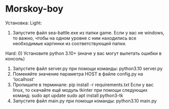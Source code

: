 # Morskoy-boy
Установка:
Light:
1) Запустите файл sea-battle.exe из папки game. Если у вас не windows, то важно, чтобы на 
одном уровне с ним находились все необходимые картинки из соответствующей папки.

Hard:
0) Установите python 3.10+ (иначе у вас могут вылетать ошибки в консоль)
1) Запустите файл server.py при помощи команды:
python3.10 server.py
2) Поменяйте значение параметра HOST в файле config.py на 'localhost'
3) Пропишите в терминале:
pip install -r requirements.txt
Если у вас linux, то скачайте ещё модуль tkinter при помощи следующих команд:
sudo apt update
sudo apt install python3-tk
4) Запустите файл main.py при помощи команды:
python3.10 main.py
